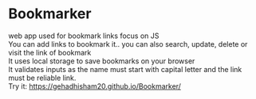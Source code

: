 # Bookmarker
web app used for bookmark links focus on JS <br/>
You can add links to bookmark it.. you can also search, update, delete or visit the link of bookmark<br/>
It uses local storage to save bookmarks on your browser<br/>
It validates inputs as the name must start with capital letter and the link must be reliable  link.<br/>
Try it: https://gehadhisham20.github.io/Bookmarker/
